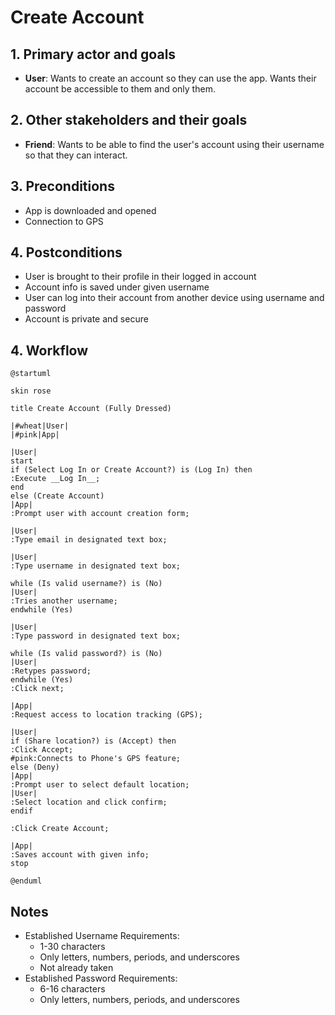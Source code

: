 # Create Account

## 1. Primary actor and goals

* __User__: Wants to create an account so they can use the app. Wants their account be accessible to them and only them.

## 2. Other stakeholders and their goals

* __Friend__: Wants to be able to find the user's account using their username so that they can interact.

## 3. Preconditions

* App is downloaded and opened 
* Connection to GPS

## 4. Postconditions

* User is brought to their profile in their logged in account
* Account info is saved under given username
* User can log into their account from another device using username and password
* Account is private and secure

## 4. Workflow

```plantuml
@startuml

skin rose

title Create Account (Fully Dressed)

|#wheat|User|
|#pink|App|

|User|
start
if (Select Log In or Create Account?) is (Log In) then
:Execute __Log In__; 
end
else (Create Account)
|App|
:Prompt user with account creation form;

|User|
:Type email in designated text box;

|User|
:Type username in designated text box;

while (Is valid username?) is (No) 
|User|
:Tries another username;
endwhile (Yes)

|User|
:Type password in designated text box;

while (Is valid password?) is (No) 
|User|
:Retypes password;
endwhile (Yes)
:Click next;

|App|
:Request access to location tracking (GPS);

|User|
if (Share location?) is (Accept) then
:Click Accept;
#pink:Connects to Phone's GPS feature;
else (Deny)
|App|
:Prompt user to select default location;
|User|
:Select location and click confirm;
endif

:Click Create Account;

|App|
:Saves account with given info;
stop

@enduml
```

## Notes
* Established Username Requirements:
  * 1-30 characters
  * Only letters, numbers, periods, and underscores
  * Not already taken
* Established Password Requirements:
  * 6-16 characters
  * Only letters, numbers, periods, and underscores

